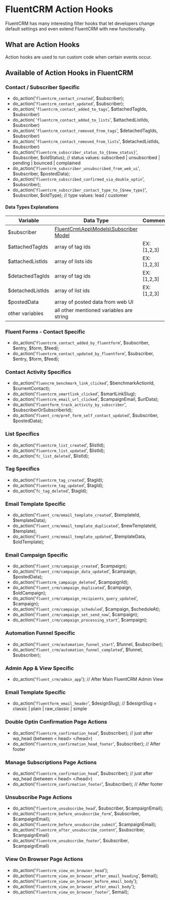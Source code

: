 # FluentCRM Action Hooks

<Badge type="tip" vertical="top" text="FluentCRM Core" /> <Badge type="warning" vertical="top" text="Intermediate" />

FluentCRM has many interesting filter hooks that let developers change default settings and even extend FluentCRM with
new functionality.

## What are Action Hooks

Action hooks are used to run custom code when certain events occur.

## Available of Action Hooks in FluentCRM

<div class="listed_internals">

### Contact / Subscriber Specific

* do_action('`fluentcrm_contact_created`', $subscriber);
* do_action('`fluentcrm_contact_updated`', $subscriber);
* do_action( '`fluentcrm_contact_added_to_tags`', $attachedTagIds, $subscriber)
* do_action( '`fluentcrm_contact_added_to_lists`', $attachedListIds, $subscriber)
* do_action( '`fluentcrm_contact_removed_from_tags`', $detachedTagIds, $subscriber)
* do_action( '`fluentcrm_contact_removed_from_lists`', $detachedListIds, $subscriber)
* do_action('`fluentcrm_subscriber_status_to_{$new_status}`', $subscriber, $oldStatus); // status values: subscribed |
  unsubscribed | pending | bounced | complained
* do_action('`fluentcrm_subscriber_unsubscribed_from_web_ui`', $subscriber, $postedData);
* do_action('`fluentcrm_subscribed_confirmed_via_double_optin`', $subscriber);
* do_action('`fluentcrm_subscriber_contact_type_to_{$new_type}`', $subscriber, $oldType); // type values: lead /
  customer

#### Data Types Explanations

| Variable         | Data Type                                                                        | Comment     |
|------------------|----------------------------------------------------------------------------------|-------------|
| $subscriber      | <a href="/database/models/subscriber/">FluentCrm\App\Models\Subscriber Model</a> |             |
| $attachedTagIds  | array of tag ids                                                                 | EX: [1,2,3] |
| $attachedListIds | array of lists ids                                                               | EX: [1,2,3] |
| $detachedTagIds  | array of tag ids                                                                 | EX: [1,2,3] |
| $detachedListIds | array of list ids                                                                | EX: [1,2,3] |
| $postedData      | array of posted data from web UI                                                 | |
| other variables  | all other mentioned variables are string                                         | |

### Fluent Forms - Contact Specific

* do_action('`fluentcrm_contact_added_by_fluentform`', $subscriber, $entry, $form, $feed);
* do_action('`fluentcrm_contact_updated_by_fluentform`', $subscriber, $entry, $form, $feed);


### Contact Activity Specifics

* do_action('`fluencrm_benchmark_link_clicked`', $benchmarkActionId, $currentContact);
* do_action('`fluentcrm_smartlink_clicked`', $smartLinkSlug);
* do_action('`fluentcrm_email_url_clicked`', $campaignEmail, $urlData);
* do_action('`fluentform_track_activity_by_subscriber`', $subscriberOrSubscriberId);
* do_action('`fluent_crm/pref_form_self_contact_updated`', $subscriber, $postedData);

### List Specifics

* do_action('`fluentcrm_list_created`', $listId);
* do_action('`fluentcrm_list_updated`', $listId);
* do_action('`fc_list_deleted`', $listId);

### Tag Specifics

* do_action('`fluentcrm_tag_created`', $tagId);
* do_action('`fluentcrm_tag_updated`', $tagId);
* do_action('`fc_tag_deleted`', $tagId);

### Email Template Specific

* do_action('`fluent_crm/email_template_created`', $templateId, $templateData);
* do_action('`fluent_crm/email_template_duplicated`', $newTemplateId, $template);
* do_action('`fluent_crm/email_template_updated`', $templateData, $oldTemplate);

### Email Campaign Specific

* do_action('`fluent_crm/campaign_created`', $campaign);
* do_action('`fluent_crm/campaign_data_updated`', $campaign, $postedData);
* do_action('`fluentcrm_campaign_deleted`', $campaignId);
* do_action('`fluent_crm/campaign_duplicated`', $campaign, $oldCampaign);
* do_action('`fluent_crm/campaign_recipients_query_updated`', $campaign);
* do_action('`fluent_crm/campaign_scheduled`', $campaign, $scheduleAt);
* do_action('`fluent_crm/campaign_set_send_now`', $campaign);
* do_action('`fluent_crm/campaign_processing_start`', $campaign);

### Automation Funnel Specific

* do_action('`fluent_crm/automation_funnel_start`', $funnel, $subscriber);
* do_action('`fluent_crm/automation_funnel_completed`', $funnel, $subscriber);

### Admin App & View Specific

* do_action('`fluent_crm/admin_app`'); // After Main FluentCRM Admin View

### Email Template Specific

* do_action('`fluentform_email_header`', $designSlug); // $designSlug = classic | plain | raw_classic | simple

### Double Optin Confirmation Page Actions

* do_action('`fluentcrm_confirmation_head`', $subscriber); // just after wp_head (between <span><</span>
  head> <span><</span>/head>)
* do_action('`fluentcrm_confirmation_head_footer`', $subscriber); // After footer

### Manage Subscriptions Page Actions

* do_action('`fluentcrm_confirmation_head`', $subscriber); // just after wp_head (between <span><</span>
  head> <span><</span>/head>)
* do_action('`fluentcrm_confirmation_footer`', $subscriber); // After footer

### Unsubscribe Page Actions

* do_action('`fluentcrm_unsubscribe_head`', $subscriber, $campaignEmail);
* do_action('`fluentcrm_before_unsubscribe_form`', $subscriber, $campaignEmail);
* do_action('`fluentcrm_before_unsubscribe_submit`', $campaignEmail);
* do_action('`fluentcrm_after_unsubscribe_content`', $subscriber, $campaignEmail)
* do_action('`fluentcrm_unsubscribe_footer`', $subscriber, $campaignEmail)

### View On Browser Page Actions

* do_action('`fluentcrm_view_on_browser_head`');
* do_action('`fluentcrm_view_on_browser_after_email_heading`', $email);
* do_action('`fluentcrm_view_on_browser_before_email_body`');
* do_action('`fluentcrm_view_on_browser_after_email_body`');
* do_action('`fluentcrm_view_on_browser_footer`', $email);

</div>
